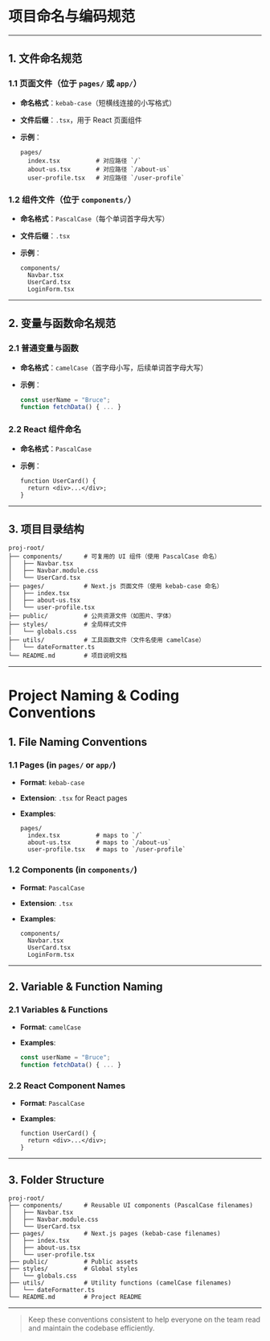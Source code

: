 # 项目命名与编码规范

---

## 1. 文件命名规范

### 1.1 页面文件（位于 `pages/` 或 `app/`）

- **命名格式**：`kebab-case`（短横线连接的小写格式）
- **文件后缀**：`.tsx`，用于 React 页面组件
- **示例**：

  ```
  pages/
    index.tsx          # 对应路径 `/`
    about-us.tsx       # 对应路径 `/about-us`
    user-profile.tsx   # 对应路径 `/user-profile`
  ```

### 1.2 组件文件（位于 `components/`）

- **命名格式**：`PascalCase`（每个单词首字母大写）
- **文件后缀**：`.tsx`
- **示例**：

  ```
  components/
    Navbar.tsx
    UserCard.tsx
    LoginForm.tsx
  ```

---

## 2. 变量与函数命名规范

### 2.1 普通变量与函数

- **命名格式**：`camelCase`（首字母小写，后续单词首字母大写）
- **示例**：

  ```ts
  const userName = "Bruce";
  function fetchData() { ... }
  ```

### 2.2 React 组件命名

- **命名格式**：`PascalCase`
- **示例**：

  ```tsx
  function UserCard() {
    return <div>...</div>;
  }
  ```

---

## 3. 项目目录结构

```plaintext
proj-root/
├── components/      # 可复用的 UI 组件（使用 PascalCase 命名）
│   ├── Navbar.tsx
│   ├── Navbar.module.css
│   └── UserCard.tsx
├── pages/           # Next.js 页面文件（使用 kebab-case 命名）
│   ├── index.tsx
│   ├── about-us.tsx
│   └── user-profile.tsx
├── public/          # 公共资源文件（如图片、字体）
├── styles/          # 全局样式文件
│   └── globals.css
├── utils/           # 工具函数文件（文件名使用 camelCase）
│   └── dateFormatter.ts
└── README.md        # 项目说明文档
```

---

# Project Naming & Coding Conventions

## 1. File Naming Conventions

### 1.1 Pages (in `pages/` or `app/`)

- **Format**: `kebab-case`
- **Extension**: `.tsx` for React pages
- **Examples**:

  ```
  pages/
    index.tsx          # maps to `/`
    about-us.tsx       # maps to `/about-us`
    user-profile.tsx   # maps to `/user-profile`
  ```

### 1.2 Components (in `components/`)

- **Format**: `PascalCase`
- **Extension**: `.tsx`
- **Examples**:

  ```
  components/
    Navbar.tsx
    UserCard.tsx
    LoginForm.tsx
  ```

---

## 2. Variable & Function Naming

### 2.1 Variables & Functions

- **Format**: `camelCase`
- **Examples**:

  ```ts
  const userName = "Bruce";
  function fetchData() { ... }
  ```

### 2.2 React Component Names

- **Format**: `PascalCase`
- **Examples**:

  ```tsx
  function UserCard() {
    return <div>...</div>;
  }
  ```

---

## 3. Folder Structure

```plaintext
proj-root/
├── components/      # Reusable UI components (PascalCase filenames)
│   ├── Navbar.tsx
│   ├── Navbar.module.css
│   └── UserCard.tsx
├── pages/           # Next.js pages (kebab-case filenames)
│   ├── index.tsx
│   ├── about-us.tsx
│   └── user-profile.tsx
├── public/          # Public assets
├── styles/          # Global styles
│   └── globals.css
├── utils/           # Utility functions (camelCase filenames)
│   └── dateFormatter.ts
└── README.md        # Project README
```

---

> Keep these conventions consistent to help everyone on the team read and maintain the codebase efficiently.
